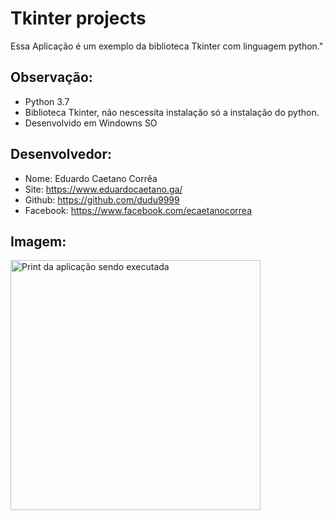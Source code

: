 # Tkinter projects

Essa Aplicação é um exemplo da biblioteca
Tkinter com linguagem python."

## Observação:
- Python 3.7
- Biblioteca Tkinter, não nescessita instalação só a instalação do python.
- Desenvolvido em Windowns SO


## Desenvolvedor:
- Nome: Eduardo Caetano Corrêa
- Site: https://www.eduardocaetano.ga/
- Github: https://github.com/dudu9999
- Facebook: https://www.facebook.com/ecaetanocorrea


## Imagem:

<img src="https://lh3.googleusercontent.com/DGpuojvkjREchtiDKbk0Giu5xqgJCrYpzQ5Eh00SdNHrZ49-2yblMu5P_16XpXAWx5XF8E5oSCzQAqRcacQ93D2c_wipJlMaESdk3ZhjYjX5OA-WgQsGOoqVKoDMAJLfruVg77BJuvoexPj8mgtdwbNuKm8nM7HOHcg6NYxFF01kuTw7lwgINzWAvu8bY4MX6PB_By_yattf7Z2wRdcWRkZQm5zjtAsncgmXU_SljaNf5nm3zeiL2K_CHtiVMyQoo5wALQfmfNjf0ICztrmLOWP3FqR1egH7Yb1DwpejzX9fGHyXpffWm68NI53D_KD9zYC6yChhbVvfJ_24jbyRw9fG1j5-QIesl5Wak9YCzfpSplJSIIMUaD_eMjvxO6T08UXtEsPBUTOLRnCzXXEibLnWpTtXWOobj36pGjIGrgJg2ov6wyk2J_b41eAs-v3hkH10HwCuCX2ng3ltYiuTyuSSNdV_Z8gWLea3fYHZr8s3a_sOf3wJLBYLFsSz49X16NXHXl2KcDVUXrLb1XiH7nM8QQbXYq23P0YWgh_NEXW8iVo2lbJXInHDKSiD20RDUlxQqbQ_tJEDcuK-HjDFHplZWWOyJwt_R_dijshlYc-nxlisigjRuMxiBUNyY1zwayOTfZ8bx3SSARrwtAHYKbOwipaHaSPLRYO0XVzxB5DGSvveBwCiT1E=w188-h218-no" alt="Print da aplicação sendo executada" height="400" width="400">
